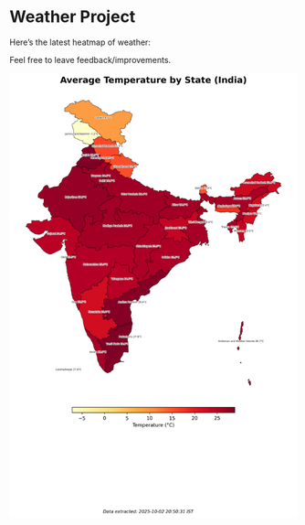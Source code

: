 # Weather Project

Here’s the latest heatmap of weather:

Feel free to leave feedback/improvements.

![India Heatmap](docs/assets/india_heatmap.png?v=DE9841)
